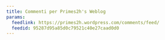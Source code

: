 ```yaml
---
title: Commenti per Primes2h's Weblog
params:
  feedlink: https://primes2h.wordpress.com/comments/feed/
  feedid: 95287d95a85d0c79521c40e27caad0d0
---
```

